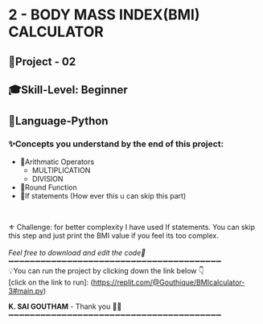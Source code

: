 # 2 - BODY MASS INDEX(BMI) CALCULATOR
## 📝Project - 02
## 🎓Skill-Level: Beginner
## 🎨Language-Python
### ✨Concepts you understand by the end of this project:  
- 📌Arithmatic Operators
  - MULTIPLICATION
  - DIVISION  
- 📌Round Function
- 📌If statements (How ever this u can skip this part)
<br/>

⚜ Challenge: for better complexity I have used If statements. You can skip this step and just print the BMI value if you feel its too complex. <br/>
<br/>
_Feel free to download and edit the code💨_
➖➖➖➖➖➖➖➖➖➖➖➖➖➖➖➖➖➖➖➖➖➖➖➖➖➖➖➖➖➖➖➖➖➖➖➖➖➖➖➖<br/>
💡You can run the project by clicking down the link below 👇 <br/>
[click on the link to run]: (https://replit.com/@Gouthique/BMIcalculator-3#main.py) <br/>

**K. SAI GOUTHAM** - Thank you 👋🏻
➖➖➖➖➖➖➖➖➖➖➖➖➖➖➖➖➖➖➖➖➖➖➖➖➖➖➖➖➖➖➖➖➖➖➖➖➖➖➖➖
